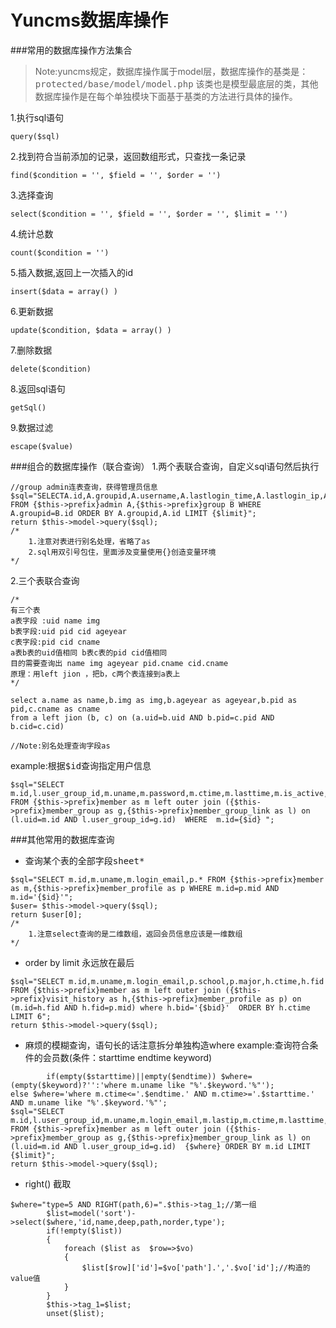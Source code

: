 Yuncms数据库操作
===================
###常用的数据库操作方法集合

> Note:yuncms规定，数据库操作属于model层，数据库操作的基类是：<kbd>protected/base/model/model.php</kbd>
> 该类也是模型最底层的类，其他数据库操作是在每个单独模块下面基于基类的方法进行具体的操作。


1.执行sql语句
```
query($sql)
```
2.找到符合当前添加的记录，返回数组形式，只查找一条记录
```
find($condition = '', $field = '', $order = '')
```
3.选择查询
```
select($condition = '', $field = '', $order = '', $limit = '')
```	
4.统计总数
```
count($condition = '')
```
5.插入数据,返回上一次插入的id
```
insert($data = array() )
```
6.更新数据
```
update($condition, $data = array() )
```
7.删除数据
```
delete($condition)
```
8.返回sql语句
```
getSql()
```
9.数据过滤
```
escape($value)

```

###组合的数据库操作（联合查询）
1.两个表联合查询，自定义sql语句然后执行
```
//group admin连表查询，获得管理员信息
$sql="SELECTA.id,A.groupid,A.username,A.lastlogin_time,A.lastlogin_ip,A.iflock,B.name FROM {$this->prefix}admin A,{$this->prefix}group B WHERE A.groupid=B.id ORDER BY A.groupid,A.id LIMIT {$limit}";
return $this->model->query($sql);
/*
	1.注意对表进行别名处理，省略了as
	2.sql用双引号包住，里面涉及变量使用{}创造变量环境
*/

```
2.三个表联合查询
```
/*
有三个表
a表字段 :uid name img
b表字段:uid pid cid ageyear
c表字段:pid cid cname
a表b表的uid值相同 b表c表的pid cid值相同
目的需要查询出 name img ageyear pid.cname cid.cname 
原理：用left jion ，把b，c两个表连接到a表上
*/

select a.name as name,b.img as img,b.ageyear as ageyear,b.pid as pid,c.cname as cname 
from a left jion (b, c) on (a.uid=b.uid AND b.pid=c.pid AND b.cid=c.cid)

//Note:别名处理查询字段as
```
example:根据<kbd>$id</kbd>查询指定用户信息
```
$sql="SELECT 
m.id,l.user_group_id,m.uname,m.password,m.ctime,m.lasttime,m.is_active,m.login_email FROM {$this->prefix}member as m left outer join ({$this->prefix}member_group as g,{$this->prefix}member_group_link as l) on (l.uid=m.id AND l.user_group_id=g.id)  WHERE  m.id={$id} ";

```

###其他常用的数据库查询
 - 查询某个表的全部字段<kbd>sheet*</kbd>
```
$sql="SELECT m.id,m.uname,m.login_email,p.* FROM {$this->prefix}member as m,{$this->prefix}member_profile as p WHERE m.id=p.mid AND m.id='{$id}'";
$user= $this->model->query($sql);
return $user[0];
/*
	1.注意select查询的是二维数组，返回会员信息应该是一维数组
*/
```

 -  order by  limit 永远放在最后
```
$sql="SELECT m.id,m.uname,m.login_email,p.school,p.major,h.ctime,h.fid FROM {$this->prefix}member as m left outer join ({$this->prefix}visit_history as h,{$this->prefix}member_profile as p) on (m.id=h.fid AND h.fid=p.mid) where h.bid='{$bid}'  ORDER BY h.ctime LIMIT 6";
return $this->model->query($sql);
```
 - 麻烦的模糊查询，语句长的话注意拆分单独构造where
  example:查询符合条件的会员数(条件：starttime endtime keyword)
```
		if(empty($starttime)||empty($endtime)) $where=(empty($keyword)?'':'where m.uname like "%'.$keyword.'%"');
else $where='where m.ctime<='.$endtime.' AND m.ctime>='.$starttime.' AND m.uname like "%'.$keyword.'%"';
$sql="SELECT m.id,l.user_group_id,m.uname,m.login_email,m.lastip,m.ctime,m.lasttime,m.is_active,g.group_name FROM {$this->prefix}member as m left outer join ({$this->prefix}member_group as g,{$this->prefix}member_group_link as l) on (l.uid=m.id AND l.user_group_id=g.id)  {$where} ORDER BY m.id LIMIT {$limit}";
return $this->model->query($sql);
```

 - right() 截取

```
$where="type=5 AND RIGHT(path,6)=".$this->tag_1;//第一组
      	$list=model('sort')->select($where,'id,name,deep,path,norder,type');
      	if(!empty($list))
      	{
      		foreach ($list as  $row=>$vo)
      		{
      			$list[$row]['id']=$vo['path'].','.$vo['id'];//构造的value值
      		}
      	}
      	$this->tag_1=$list;
      	unset($list);
```